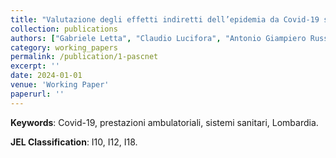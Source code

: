 ```yaml
---
title: "Valutazione degli effetti indiretti dell’epidemia da Covid-19 sul sistema sanitario."
collection: publications
authors: ["Gabriele Letta", "Claudio Lucifora", "Antonio Giampiero Russo", "Daria Vigani"]
category: working_papers
permalink: /publication/1-pascnet
excerpt: ''
date: 2024-01-01
venue: 'Working Paper'
paperurl: ''
---
```

**Keywords**: Covid-19, prestazioni ambulatoriali, sistemi sanitari, Lombardia.

**JEL Classification**: I10, I12, I18.
